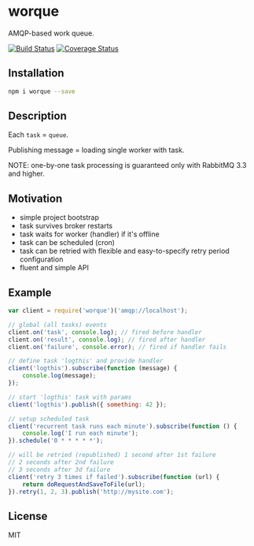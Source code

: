 # worque

AMQP-based work queue.

[![Build Status](https://secure.travis-ci.org/titarenko/worque.png?branch=master)](https://travis-ci.org/titarenko/worque) [![Coverage Status](https://coveralls.io/repos/titarenko/worque/badge.png)](https://coveralls.io/r/titarenko/worque)

## Installation

```bash
npm i worque --save
```

## Description

Each `task` = `queue`.

Publishing message = loading single worker with task.

NOTE: one-by-one task processing is guaranteed only with RabbitMQ 3.3 and higher.

## Motivation

- simple project bootstrap
- task survives broker restarts
- task waits for worker (handler) if it's offline
- task can be scheduled (cron)
- task can be retried with flexible and easy-to-specify retry period configuration
- fluent and simple API

## Example

```js
var client = require('worque')('amqp://localhost');

// global (all tasks) events
client.on('task', console.log); // fired before handler
client.on('result', console.log); // fired after handler
client.on('failure', console.error); // fired if handler fails

// define task 'logthis' and provide handler
client('logthis').subscribe(function (message) {
	console.log(message);
});

// start 'logthis' task with params
client('logthis').publish({ something: 42 });

// setup scheduled task
client('recurrent task runs each minute').subscribe(function () {
	console.log('I run each minute');
}).schedule('0 * * * * *');

// will be retried (republished) 1 second after 1st failure
// 2 seconds after 2nd failure
// 3 seconds after 3d failure
client('retry 3 times if failed').subscribe(function (url) {
	return doRequestAndSaveToFile(url);
}).retry(1, 2, 3).publish('http://mysite.com'); 
```

## License

MIT
